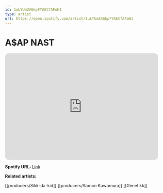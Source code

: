 ```yaml
---
id: 1uLYUm2A6kpFYAECfAFoH1
type: artist
url: https://open.spotify.com/artist/1uLYUm2A6kpFYAECfAFoH1
---
```

# A$AP NAST

<iframe style="border-radius:12px" src="https://open.spotify.com/embed/artist/1uLYUm2A6kpFYAECfAFoH1" width="100%" height="352" frameBorder="0" allowfullscreen="" allow="autoplay; clipboard-write; encrypted-media; fullscreen; picture-in-picture" loading="lazy"></iframe>

**Spotify URL:** [Link](https://open.spotify.com/artist/1uLYUm2A6kpFYAECfAFoH1)

**Related artists:**

[[producers/Sikk-da-kid]]
[[producers/Samon Kawamura]]
[[Genetikk]]

